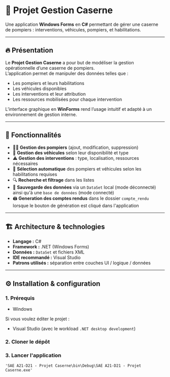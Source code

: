 # 🚒 Projet Gestion Caserne

Une application **Windows Forms** en **C#** permettant de gérer une caserne de pompiers : interventions, véhicules, pompiers, et habilitations.  

---

## 🔥 Présentation

Le **Projet Gestion Caserne** a pour but de modéliser la gestion opérationnelle d’une caserne de pompiers.  
L’application permet de manipuler des données telles que :
- Les pompiers et leurs habilitations  
- Les véhicules disponibles  
- Les interventions et leur attribution  
- Les ressources mobilisées pour chaque intervention  

L’interface graphique en **WinForms** rend l’usage intuitif et adapté à un environnement de gestion interne.

---

## 🧠 Fonctionnalités

- 👨‍🚒 **Gestion des pompiers** (ajout, modification, suppression)
- 🚒 **Gestion des véhicules** selon leur disponibilité et type
- ⚠️ **Gestion des interventions** : type, localisation, ressources nécessaires
- 🧾 **Sélection automatique** des pompiers et véhicules selon les habilitations requises
- 🔍 **Recherche et filtrage** dans les listes
- 💾 **Sauvegarde des données** via un `DataSet` local (mode déconnecté) ainsi qu'à une `base de données` (mode connecté)
- 🖨 **Generation des comptes rendus** dans le dossier `compte_rendu` lorsque le bouton de génération est cliqué dans l'application

---

## 🏗️ Architecture & technologies

- **Langage :** C#  
- **Framework :** .NET (Windows Forms)  
- **Données :** `DataSet` et fichiers XML  
- **IDE recommandé :** Visual Studio  
- **Patrons utilisés :** séparation entre couches UI / logique / données  

---

## ⚙️ Installation & configuration

### 1. Prérequis
- Windows

Si vous voulez éditer le projet : 
- Visual Studio (avec le workload `.NET desktop development`)  

### 2. Cloner le dépôt

### 3. Lancer l'application 
```path
'SAE A21-D21 - Projet Caserne\bin\Debug\SAE A21-D21 - Projet Caserne.exe'
